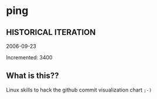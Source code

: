 # ping

## HISTORICAL ITERATION
2006-09-23

Incremented: 3400

## What is this?? 
Linux skills to hack the github commit visualization chart `;-)`
